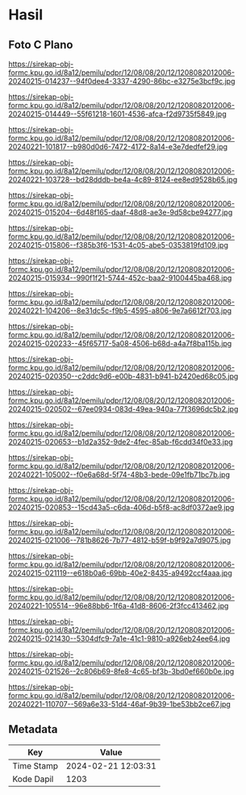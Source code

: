 # Hasil

## Foto C Plano

https://sirekap-obj-formc.kpu.go.id/8a12/pemilu/pdpr/12/08/08/20/12/1208082012006-20240215-014237--94f0dee4-3337-4290-86bc-e3275e3bcf9c.jpg

https://sirekap-obj-formc.kpu.go.id/8a12/pemilu/pdpr/12/08/08/20/12/1208082012006-20240215-014449--55f61218-1601-4536-afca-f2d9735f5849.jpg

https://sirekap-obj-formc.kpu.go.id/8a12/pemilu/pdpr/12/08/08/20/12/1208082012006-20240221-101817--b980d0d6-7472-4172-8a14-e3e7dedfef29.jpg

https://sirekap-obj-formc.kpu.go.id/8a12/pemilu/pdpr/12/08/08/20/12/1208082012006-20240221-103728--bd28dddb-be4a-4c89-8124-ee8ed9528b65.jpg

https://sirekap-obj-formc.kpu.go.id/8a12/pemilu/pdpr/12/08/08/20/12/1208082012006-20240215-015204--6d48f165-daaf-48d8-ae3e-9d58cbe94277.jpg

https://sirekap-obj-formc.kpu.go.id/8a12/pemilu/pdpr/12/08/08/20/12/1208082012006-20240215-015806--f385b3f6-1531-4c05-abe5-0353819fd109.jpg

https://sirekap-obj-formc.kpu.go.id/8a12/pemilu/pdpr/12/08/08/20/12/1208082012006-20240215-015934--990f1f21-5744-452c-baa2-9100445ba468.jpg

https://sirekap-obj-formc.kpu.go.id/8a12/pemilu/pdpr/12/08/08/20/12/1208082012006-20240221-104206--8e31dc5c-f9b5-4595-a806-9e7a6612f703.jpg

https://sirekap-obj-formc.kpu.go.id/8a12/pemilu/pdpr/12/08/08/20/12/1208082012006-20240215-020233--45f65717-5a08-4506-b68d-a4a7f8ba115b.jpg

https://sirekap-obj-formc.kpu.go.id/8a12/pemilu/pdpr/12/08/08/20/12/1208082012006-20240215-020350--c2ddc9d6-e00b-4831-b941-b2420ed68c05.jpg

https://sirekap-obj-formc.kpu.go.id/8a12/pemilu/pdpr/12/08/08/20/12/1208082012006-20240215-020502--67ee0934-083d-49ea-940a-77f3696dc5b2.jpg

https://sirekap-obj-formc.kpu.go.id/8a12/pemilu/pdpr/12/08/08/20/12/1208082012006-20240215-020653--b1d2a352-9de2-4fec-85ab-f6cdd34f0e33.jpg

https://sirekap-obj-formc.kpu.go.id/8a12/pemilu/pdpr/12/08/08/20/12/1208082012006-20240221-105002--f0e6a68d-5f74-48b3-bede-09e1fb71bc7b.jpg

https://sirekap-obj-formc.kpu.go.id/8a12/pemilu/pdpr/12/08/08/20/12/1208082012006-20240215-020853--15cd43a5-c6da-406d-b5f8-ac8df0372ae9.jpg

https://sirekap-obj-formc.kpu.go.id/8a12/pemilu/pdpr/12/08/08/20/12/1208082012006-20240215-021006--781b8626-7b77-4812-b59f-b9f92a7d9075.jpg

https://sirekap-obj-formc.kpu.go.id/8a12/pemilu/pdpr/12/08/08/20/12/1208082012006-20240215-021119--e618b0a6-69bb-40e2-8435-a9492ccf4aaa.jpg

https://sirekap-obj-formc.kpu.go.id/8a12/pemilu/pdpr/12/08/08/20/12/1208082012006-20240221-105514--96e88bb6-1f6a-41d8-8606-2f3fcc413462.jpg

https://sirekap-obj-formc.kpu.go.id/8a12/pemilu/pdpr/12/08/08/20/12/1208082012006-20240215-021430--5304dfc9-7a1e-41c1-9810-a926eb24ee64.jpg

https://sirekap-obj-formc.kpu.go.id/8a12/pemilu/pdpr/12/08/08/20/12/1208082012006-20240215-021526--2c806b69-8fe8-4c65-bf3b-3bd0ef660b0e.jpg

https://sirekap-obj-formc.kpu.go.id/8a12/pemilu/pdpr/12/08/08/20/12/1208082012006-20240221-110707--569a6e33-51d4-46af-9b39-1be53bb2ce67.jpg


## Metadata

| Key        | Value               |
| ---------- | ------------------- |
| Time Stamp | 2024-02-21 12:03:31 |
| Kode Dapil | 1203                |



